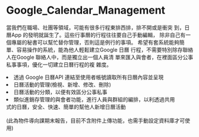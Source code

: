 # Google_Calendar_Management
當我們在職場、社團等領域，可能有很多行程東排西排，排不開或是衝突
到，日曆App 的發明就誕生了。這些行事曆的行程往往要自己手動編輯，
除非自己有一個專屬的秘書可以幫忙替你管理，否則這是例行的事項。
希望有套系統能夠簡單、容易操作的系統，能為他人輕鬆建立Google 日曆
行程，不需要特別除存聯絡人在Google 聯絡人中，而是獨立出一個人員清
單來匯入與會者，在裡面區分公事私事事項，優化一切建立日曆行程的複
雜度。

<li>透過 Google 日曆API 連結至使用者帳號讀取所有日曆內容並呈現</li>
<li>日曆活動的管理(檢視、新增、修改、刪除)</li>
<li>日曆活動的分類，以便有效區分公事私事</li>
<li>類似進銷存管理的與會者功能，進行人員與群組的編排，以利透過共用</li>
式的日曆，安全、快速、簡單的幫他人新增日曆活動
<br><br>
(此為物件導向課期末報告，目前不含附件上傳功能，也需手動設定資料庫才可使用)
